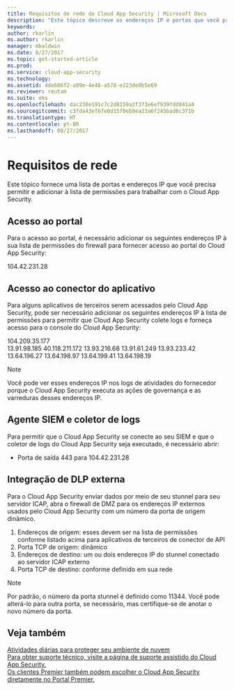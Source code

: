 ```yaml
---
title: Requisitos de rede do Cloud App Security | Microsoft Docs
description: "Este tópico descreve os endereços IP e portas que você precisa abrir para trabalhar com o Cloud App Security."
keywords: 
author: rkarlin
ms.author: rkarlin
manager: mbaldwin
ms.date: 8/27/2017
ms.topic: get-started-article
ms.prod: 
ms.service: cloud-app-security
ms.technology: 
ms.assetid: 4de606f2-a09e-4e48-a578-e223de8b5e69
ms.reviewer: reutam
ms.suite: ems
ms.openlocfilehash: dac230e191c7c2d8159a2f373e6ef939fdd841a4
ms.sourcegitcommit: c3fda43ef6fe0d15f0eb9ea23a6f245bad8c371b
ms.translationtype: HT
ms.contentlocale: pt-BR
ms.lasthandoff: 08/27/2017
---
```

# <a name="network-requirements"></a>Requisitos de rede

Este tópico fornece uma lista de portas e endereços IP que você precisa permitir e adicionar à lista de permissões para trabalhar com o Cloud App Security. 


## <a name="portal-access"></a>Acesso ao portal

Para o acesso ao portal, é necessário adicionar os seguintes endereços IP à sua lista de permissões do firewall para fornecer acesso ao portal do Cloud App Security:  
  
104.42.231.28  


## <a name="app-connector-access"></a>Acesso ao conector do aplicativo

Para alguns aplicativos de terceiros serem acessados pelo Cloud App Security, pode ser necessário adicionar os seguintes endereços IP à lista de permissões para permitir que Cloud App Security colete logs e forneça acesso para o console do Cloud App Security:  
  
104.209.35.177  
13.91.98.185 40.118.211.172 13.93.216.68 13.91.61.249 13.93.233.42 13.64.196.27 13.64.198.97 13.64.199.41 13.64.198.19

> [!NOTE]
>Você pode ver esses endereços IP nos logs de atividades do fornecedor porque o Cloud App Security executa as ações de governança e as varreduras desses endereços IP. 
  

## <a name="siem-agent-and-log-collector"></a>Agente SIEM e coletor de logs

Para permitir que o Cloud App Security se conecte ao seu SIEM e que o coletor de logs do Cloud App Security seja executado, é necessário abrir:

- Porta de saída 443 para 104.42.231.28

## <a name="external-dlp-integration"></a>Integração de DLP externa

Para o Cloud App Security enviar dados por meio de seu stunnel para seu servidor ICAP, abra o firewall de DMZ para os endereços IP externos usados pelo Cloud App Security com um número da porta de origem dinâmico. 

1.  Endereços de origem: esses devem ser na lista de permissões conforme listado acima para aplicativos de terceiros de conector de API
2.  Porta TCP de origem: dinâmico
3.  Endereços de destino: um ou dois endereços IP do stunnel conectado ao servidor ICAP externo
4.  Porta TCP de destino: conforme definido em sua rede

> [!NOTE] 
> Por padrão, o número da porta stunnel é definido como 11344. Você pode alterá-lo para outra porta, se necessário, mas certifique-se de anotar o novo número da porta.



  
## <a name="see-also"></a>Veja também  
[Atividades diárias para proteger seu ambiente de nuvem](daily-activities-to-protect-your-cloud-environment.md)   
[Para obter suporte técnico, visite a página de suporte assistido do Cloud App Security.](http://support.microsoft.com/oas/default.aspx?prid=16031)   
[Os clientes Premier também podem escolher o Cloud App Security diretamente no Portal Premier.](https://premier.microsoft.com/)  
  

   